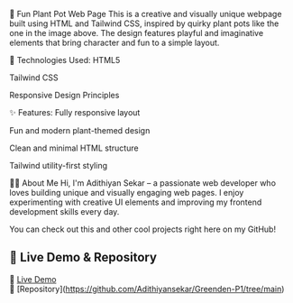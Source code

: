 🌱 Fun Plant Pot Web Page
This is a creative and visually unique webpage built using HTML and Tailwind CSS, inspired by quirky plant pots like the one in the image above. The design features playful and imaginative elements that bring character and fun to a simple layout.

🔧 Technologies Used:
HTML5

Tailwind CSS

Responsive Design Principles

✨ Features:
Fully responsive layout

Fun and modern plant-themed design

Clean and minimal HTML structure

Tailwind utility-first styling

👨‍💻 About Me
Hi, I'm Adithiyan Sekar – a passionate web developer who loves building unique and visually engaging web pages. I enjoy experimenting with creative UI elements and improving my frontend development skills every day.

You can check out this and other cool projects right here on my GitHub!


## 📂 Live Demo & Repository
🔗 [Live Demo]()  
📁 [Repository[]()](https://github.com/Adithiyansekar/Greenden-P1/tree/main)
